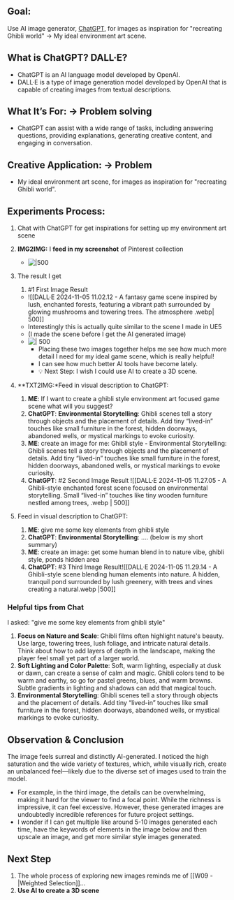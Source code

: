 ## Goal:
Use AI image generator, [ChatGPT](https://chatgpt.com/), for images as inspiration for "recreating Ghibli world" -> My ideal environment art scene.

## What is ChatGPT? DALL·E?
- ChatGPT is an AI language model developed by OpenAI.
- DALL·E is a type of image generation model developed by OpenAI that is capable of creating images from textual descriptions.
## What It’s For: → Problem solving
- ChatGPT can assist with a wide range of tasks, including answering questions, providing explanations, generating creative content, and engaging in conversation.
## Creative Application: → Problem
- My ideal environment art scene, for images as inspiration for "recreating Ghibli world".


## Experiments Process:
1. Chat with ChatGPT for get inspirations for setting up my environment art scene
2. **IMG2IMG:** I **feed in my screenshot** of Pinterest collection
	- ![|500](https://i.imgur.com/aDxTvUg.jpeg)

3. The result I get
	1. #1 First Image Result 
	- ![[DALL·E 2024-11-05 11.02.12 - A fantasy game scene inspired by lush, enchanted forests, featuring a vibrant path surrounded by glowing mushrooms and towering trees. The atmosphere .webp| 500]]
	- Interestingly this is actually quite similar to the scene I made in UE5
	- (I made the scene before I get the AI generated image)
	- ![| 500](https://i.imgur.com/CSnyPyx.png)
		- Placing these two images together helps me see how much more detail I need for my ideal game scene, which is really helpful!
		- I can see how much better AI tools have become lately.
		- 💡 Next Step: I wish I could use AI to create a 3D scene. 


4. **TXT2IMG:*Feed in visual description to ChatGPT: 
	1. **ME**: If I want to create a ghibli style environment art focused game scene what will you suggest?
	2. **ChatGPT**: **Environmental Storytelling**: Ghibli scenes tell a story through objects and the placement of details. Add tiny “lived-in” touches like small furniture in the forest, hidden doorways, abandoned wells, or mystical markings to evoke curiosity.
	3. **ME**: create an image for me: Ghibli style - Environmental Storytelling: Ghibli scenes tell a story through objects and the placement of details. Add tiny “lived-in” touches like small furniture in the forest, hidden doorways, abandoned wells, or mystical markings to evoke curiosity.
	4. **ChatGPT**: 
			#2 Second Image Result
			![[DALL·E 2024-11-05 11.27.05 - A Ghibli-style enchanted forest scene focused on environmental storytelling. Small “lived-in” touches like tiny wooden furniture nestled among trees, .webp | 500]]

5. Feed in visual description to ChatGPT: 
	1. **ME**: give me some key elements from ghibli style
	1. **ChatGPT**: **Environmental Storytelling**: .... (below is my short summary)
	2. **ME**: create an image: get some human blend in to nature vibe, ghibli style, ponds hidden area
	3. **ChatGPT**: 
		 #3 Third Image Result![[DALL·E 2024-11-05 11.29.14 - A Ghibli-style scene blending human elements into nature. A hidden, tranquil pond surrounded by lush greenery, with trees and vines creating a natural.webp |500]]

### Helpful tips from Chat
I asked: "give me some key elements from ghibli style"
1. **Focus on Nature and Scale**: Ghibli films often highlight nature's beauty. Use large, towering trees, lush foliage, and intricate natural details. Think about how to add layers of depth in the landscape, making the player feel small yet part of a larger world.
2. **Soft Lighting and Color Palette**: Soft, warm lighting, especially at dusk or dawn, can create a sense of calm and magic. Ghibli colors tend to be warm and earthy, so go for pastel greens, blues, and warm browns. Subtle gradients in lighting and shadows can add that magical touch.
3. **Environmental Storytelling**: Ghibli scenes tell a story through objects and the placement of details. Add tiny “lived-in” touches like small furniture in the forest, hidden doorways, abandoned wells, or mystical markings to evoke curiosity.

## Observation & Conclusion
The image feels surreal and distinctly AI-generated. I noticed the high saturation and the wide variety of textures, which, while visually rich, create an unbalanced feel—likely due to the diverse set of images used to train the model.
- For example, in the third image, the details can be overwhelming, making it hard for the viewer to find a focal point. While the richness is impressive, it can feel excessive. However, these generated images are undoubtedly incredible references for future project settings.
- I wonder if I can get multiple like around 5-10 images generated each time, have the keywords of elements in the image below and then upscale an image, and get more similar style images generated.

## Next Step
1. The whole process of exploring new images reminds me of [[W09 -|Weighted Selection]]...
2. **Use AI to create a 3D scene**
